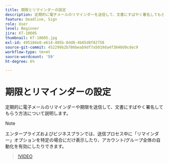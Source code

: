 ```yaml
---
title: 期限とリマインダーの設定
description: 定期的に電子メールのリマインダーを送信して、文書にすばやく署名してもらう方法について説明します
feature: Deadline, Sign
role: User
level: Beginner
jira: KT-10605
thumbnail: KT-10605.jpg
exl-id: 495184e8-e614-405b-8dd8-4b85d8f82758
source-git-commit: 452299b2b786beab9df7a5019da4f3840d9cdec9
workflow-type: tm+mt
source-wordcount: '59'
ht-degree: 6%

---
```


# 期限とリマインダーの設定

定期的に電子メールのリマインダーや期限を送信して、文書にすばやく署名してもらう方法について説明します。

>[!NOTE]
>
>エンタープライズおよびビジネスプランでは、送信プロセス中に「リマインダー」オプションを特定の場合にだけ表示したり、アカウント/グループ全体の自動化を有効にしたりできます。

>[!VIDEO](https://video.tv.adobe.com/v/3411445?quality=12&learn=on&hidetitle=true)

